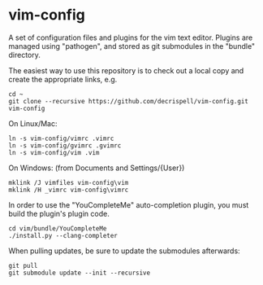 vim-config
==========

A set of configuration files and plugins for the vim text editor.
Plugins are managed using "pathogen", and stored as git submodules in the "bundle" directory.

The easiest way to use this repository is to check out a local copy and create the appropriate links, e.g.

```shell
cd ~
git clone --recursive https://github.com/decrispell/vim-config.git vim-config
```

On Linux/Mac:

```shell
ln -s vim-config/vimrc .vimrc
ln -s vim-config/gvimrc .gvimrc
ln -s vim-config/vim .vim
```

On Windows:
(from Documents and Settings/{User})
```shell
mklink /J vimfiles vim-config\vim
mklink /H _vimrc vim-config\vimrc
```

In order to use the "YouCompleteMe" auto-completion plugin, you must build the plugin's plugin code.

```shell
cd vim/bundle/YouCompleteMe
./install.py --clang-completer
```

When pulling updates, be sure to update the submodules afterwards:
```shell
git pull
git submodule update --init --recursive
```
